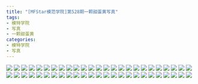 ```yaml
---
title: "[MFStar模范学院]第528期一颗甜蛋黄写真"
tags: 
- 模特学院
- 写真
- 一颗甜蛋黄
categories:
- 模特学院
- 写真
---
```


![](https://img.ilovese.xyz/1734714867691.webp)
![](https://img.ilovese.xyz/1734714869371.webp)
![](https://img.ilovese.xyz/1734714871493.webp)
![](https://img.ilovese.xyz/1734714872919.webp)
![](https://img.ilovese.xyz/1734714874488.webp)
![](https://img.ilovese.xyz/1734714875754.webp)
![](https://img.ilovese.xyz/1734714877472.webp)
![](https://img.ilovese.xyz/1734714878861.webp)
![](https://img.ilovese.xyz/1734714880950.webp)
![](https://img.ilovese.xyz/1734714882537.webp)
![](https://img.ilovese.xyz/1734714884268.webp)
![](https://img.ilovese.xyz/1734714885715.webp)
![](https://img.ilovese.xyz/1734714887413.webp)
![](https://img.ilovese.xyz/1734714888861.webp)
![](https://img.ilovese.xyz/1734714890566.webp)
![](https://img.ilovese.xyz/1734714892402.webp)
![](https://img.ilovese.xyz/1734714893900.webp)
![](https://img.ilovese.xyz/1734714895480.webp)
![](https://img.ilovese.xyz/1734714896939.webp)
![](https://img.ilovese.xyz/1734714898146.webp)
![](https://img.ilovese.xyz/1734714899335.webp)
![](https://img.ilovese.xyz/1734714900969.webp)
![](https://img.ilovese.xyz/1734714902187.webp)
![](https://img.ilovese.xyz/1734714903383.webp)
![](https://img.ilovese.xyz/1734714904907.webp)
![](https://img.ilovese.xyz/1734714906319.webp)
![](https://img.ilovese.xyz/1734714907532.webp)
![](https://img.ilovese.xyz/1734714908839.webp)
![](https://img.ilovese.xyz/1734714910609.webp)
![](https://img.ilovese.xyz/1734714912270.webp)
![](https://img.ilovese.xyz/1734714913960.webp)
![](https://img.ilovese.xyz/1734714915480.webp)
![](https://img.ilovese.xyz/1734714917207.webp)
![](https://img.ilovese.xyz/1734714919089.webp)
![](https://img.ilovese.xyz/1734714920302.webp)
![](https://img.ilovese.xyz/1734714922085.webp)
![](https://img.ilovese.xyz/1734714923418.webp)
![](https://img.ilovese.xyz/1734714925481.webp)
![](https://img.ilovese.xyz/1734714927213.webp)
![](https://img.ilovese.xyz/1734714929058.webp)
![](https://img.ilovese.xyz/1734714930504.webp)
![](https://img.ilovese.xyz/1734714931985.webp)
![](https://img.ilovese.xyz/1734714933226.webp)
![](https://img.ilovese.xyz/1734714934633.webp)
![](https://img.ilovese.xyz/1734714935844.webp)
![](https://img.ilovese.xyz/1734714937106.webp)
![](https://img.ilovese.xyz/1734714938890.webp)
![](https://img.ilovese.xyz/1734714940271.webp)
![](https://img.ilovese.xyz/1734714941606.webp)
![](https://img.ilovese.xyz/1734714943435.webp)
